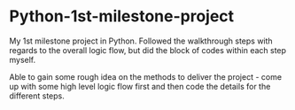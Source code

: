 # Python-1st-milestone-project

My 1st milestone project in Python.
Followed the walkthrough steps with regards to the overall logic flow, but did the block of codes within each step myself.

Able to gain some rough idea on the methods to deliver the project - come up with some high level logic flow first 
and then code the details for the different steps.
